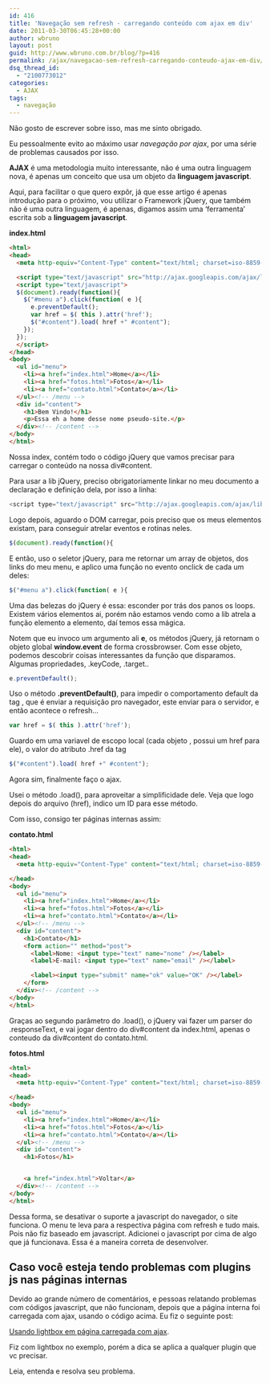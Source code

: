 ```yaml
---
id: 416
title: 'Navegação sem refresh - carregando conteúdo com ajax em div'
date: 2011-03-30T06:45:28+00:00
author: wbruno
layout: post
guid: http://www.wbruno.com.br/blog/?p=416
permalink: /ajax/navegacao-sem-refresh-carregando-conteudo-ajax-em-div/
dsq_thread_id:
  - "2100773012"
categories:
  - AJAX
tags:
  - navegação
---
```

Não gosto de escrever sobre isso, mas me sinto obrigado.

Eu pessoalmente evito ao máximo usar _navegação por ajax_, por uma série de problemas causados por isso.

**AJAX** é uma metodologia muito interessante, não é uma outra linguagem nova, é apenas um conceito que usa um objeto da **linguagem javascript**.

<!--more-->



Aqui, para facilitar o que quero expôr, já que esse artigo é apenas introdução para o próximo, vou utilizar o Framework jQuery, que também não é uma outra linguagem, é apenas, digamos assim uma &#8216;ferramenta&#8217; escrita sob a **linguagem javascript**.

**index.html**

``` html
<html>
<head>
  <meta http-equiv="Content-Type" content="text/html; charset=iso-8859-1" />

  <script type="text/javascript" src="http://ajax.googleapis.com/ajax/libs/jquery/1.5.1/jquery.min.js"></script>
  <script type="text/javascript">
  $(document).ready(function(){
    $("#menu a").click(function( e ){
      e.preventDefault();
      var href = $( this ).attr('href');
      $("#content").load( href +" #content");
    });
  });
  </script>
</head>
<body>
  <ul id="menu">
    <li><a href="index.html">Home</a></li>
    <li><a href="fotos.html">Fotos</a></li>
    <li><a href="contato.html">Contato</a></li>
  </ul><!-- /menu -->
  <div id="content">
    <h1>Bem Vindo!</h1>
    <p>Essa eh a home desse nome pseudo-site.</p>
  </div><!-- /content -->
</body>
</html>
```

Nossa index, contém todo o código jQuery que vamos precisar para carregar o conteúdo na nossa div#content.

Para usar a lib jQuery, preciso obrigatoriamente linkar no meu documento a declaração e definição dela, por isso a linha:

``` js
<script type="text/javascript" src="http://ajax.googleapis.com/ajax/libs/jquery/1.5.1/jquery.min.js"></script>
```
Logo depois, aguardo o DOM carregar, pois preciso que os meus elementos existam, para conseguir atrelar eventos e rotinas neles.

``` js
$(document).ready(function(){
```

E então, uso o seletor jQuery, para me retornar um array de objetos, dos links do meu menu, e aplico uma função no evento onclick de cada um deles:

``` js
$("#menu a").click(function( e ){
```

Uma das belezas do jQuery é essa: esconder por trás dos panos os loops. Existem vários elementos ai, porém não estamos vendo como a lib atrela a função elemento a elemento, daí temos essa mágica.

Notem que eu invoco um argumento ali **e**, os métodos jQuery, já retornam o objeto global **window.event** de forma crossbrowser. Com esse objeto, podemos descobrir coisas interessantes da função que disparamos. Algumas propriedades, .keyCode, .target..

``` js
e.preventDefault();
```

Uso o método **.preventDefault()**, para impedir o comportamento default da tag <a>, que é enviar a requisição pro navegador, este enviar para o servidor, e então acontece o refresh&#8230;

``` js
var href = $( this ).attr('href');
```

Guardo em uma variavel de escopo local (cada objeto <a>, possui um href para ele), o valor do atributo .href da tag <a>

``` js
$("#content").load( href +" #content");
```

Agora sim, finalmente faço o ajax.

Usei o método .load(), para aproveitar a simplificidade dele. Veja que logo depois do arquivo (href), indico um ID para esse método.

Com isso, consigo ter páginas internas assim:

**contato.html**

``` html
<html>
<head>
  <meta http-equiv="Content-Type" content="text/html; charset=iso-8859-1" />

</head>
<body>
  <ul id="menu">
    <li><a href="index.html">Home</a></li>
    <li><a href="fotos.html">Fotos</a></li>
    <li><a href="contato.html">Contato</a></li>
  </ul><!-- /menu -->
  <div id="content">
    <h1>Contato</h1>
    <form action="" method="post">
      <label>Nome: <input type="text" name="nome" /></label>
      <label>E-mail: <input type="text" name="email" /></label>

      <label><input type="submit" name="ok" value="OK" /></label>
    </form>
  </div><!-- /content -->
</body>
</html>
```

Graças ao segundo parâmetro do .load(), o jQuery vai fazer um parser do .responseText, e vai jogar dentro do div#content da index.html, apenas o conteudo da div#content do contato.html.

**fotos.html**

``` html
<html>
<head>
  <meta http-equiv="Content-Type" content="text/html; charset=iso-8859-1" />

</head>
<body>
  <ul id="menu">
    <li><a href="index.html">Home</a></li>
    <li><a href="fotos.html">Fotos</a></li>
    <li><a href="contato.html">Contato</a></li>
  </ul><!-- /menu -->
  <div id="content">
    <h1>Fotos</h1>


    <a href="index.html">Voltar</a>
  </div><!-- /content -->
</body>
</html>
```

Dessa forma, se desativar o suporte a javascript do navegador, o site funciona. O menu te leva para a respectiva página com refresh e tudo mais. Pois não fiz baseado em javascript. Adicionei o javascript por cima de algo que já funcionava. Essa é a maneira correta de desenvolver.

## Caso você esteja tendo problemas com plugins js nas páginas internas

Devido ao grande número de comentários, e pessoas relatando problemas com códigos javascript, que não funcionam, depois que a página interna foi carregada com ajax, usando o código acima. Eu fiz o seguinte post:

[Usando lightbox em página carregada com ajax](https://wbruno.com.br/ajax/usando-lightbox-em-pagina-carregada-ajax/).

Fiz com lightbox no exemplo, porém a dica se aplica a qualquer plugin que vc precisar.

Leia, entenda e resolva seu problema.
